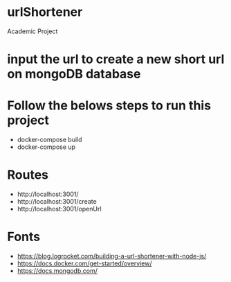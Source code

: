 # urlShortener
Academic Project

# input the url to create a new short url on mongoDB database

# Follow the belows steps to run this project
- docker-compose build
- docker-compose up

# Routes
- http://localhost:3001/
- http://localhost:3001/create
- http://localhost:3001/openUrl

# Fonts
- https://blog.logrocket.com/building-a-url-shortener-with-node-js/
- https://docs.docker.com/get-started/overview/
- https://docs.mongodb.com/

